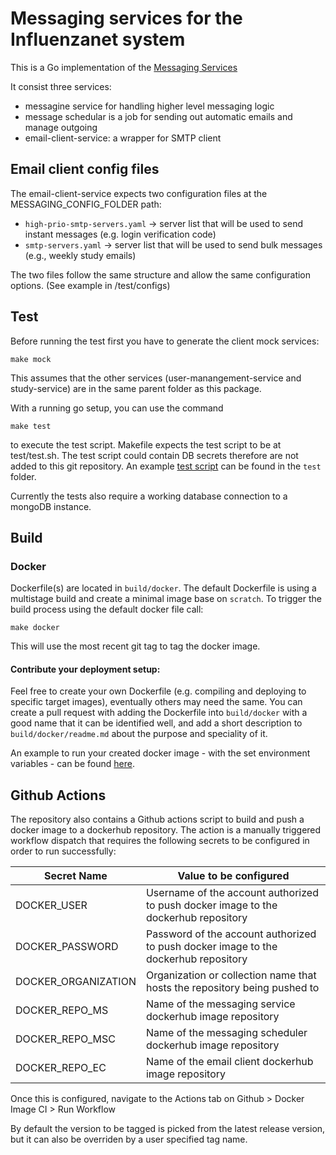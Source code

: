 # Messaging services for the Influenzanet system

This is a Go implementation of the [Messaging Services](https://github.com/influenzanet/influenzanet/wiki/Services#user-management-service)

It consist three services:
- messagine service for handling higher level messaging logic
- message schedular is a job for sending out automatic emails and manage outgoing
- email-client-service: a wrapper for SMTP client

## Email client config files
The email-client-service expects two configuration files at the MESSAGING_CONFIG_FOLDER path:
- `high-prio-smtp-servers.yaml` -> server list that will be used to send instant messages (e.g. login verification code)
- `smtp-servers.yaml` -> server list that will be used to send bulk messages (e.g., weekly study emails)

The two files follow the same structure and allow the same configuration options. (See example in /test/configs)

## Test
Before running the test first you have to generate the client mock services:
```
make mock
```
This assumes that the other services (user-manangement-service and study-service) are in the same parent folder as this package.

With a running go setup, you can use the command
```
make test
```
to execute the test script. Makefile expects the test script to be at test/test.sh. The test script could contain DB secrets therefore are not added to this git repository. An example [test script](test/example_test_srcipt.sh) can be found in the `test` folder.

Currently the tests also require a working database connection to a mongoDB instance.

## Build
### Docker
Dockerfile(s) are located in `build/docker`. The default Dockerfile is using a multistage build and create a minimal image base on `scratch`.
To trigger the build process using the default docker file call:
```
make docker
```
This will use the most recent git tag to tag the docker image.

#### Contribute your deployment setup:
Feel free to create your own Dockerfile (e.g. compiling and deploying to specific target images), eventually others may need the same.
You can create a pull request with adding the Dockerfile into `build/docker` with a good name that it can be identified well, and add a short description to `build/docker/readme.md` about the purpose and speciality of it.

An example to run your created docker image - with the set environment variables - can be found [here](build/docker/example).

## Github Actions

The repository also contains a Github actions script to build and push a docker image to a dockerhub repository. 
The action is a manually triggered workflow dispatch that requires the following secrets to be configured in order to run successfully:

| Secret Name        | Value to be configured           |
| -------------- | -------------------- |
| DOCKER_USER     | Username of the account authorized to push docker image to the dockerhub repository |
| DOCKER_PASSWORD     | Password of the account authorized to push docker image to the dockerhub repository |
| DOCKER_ORGANIZATION     | Organization or collection name that hosts the repository being pushed to |
| DOCKER_REPO_MS     | Name of the messaging service dockerhub image repository |
| DOCKER_REPO_MSC     | Name of the messaging scheduler dockerhub image repository |
| DOCKER_REPO_EC     | Name of the email client dockerhub image repository |

Once this is configured, navigate to the Actions tab on Github > Docker Image CI > Run Workflow

By default the version to be tagged is picked from the latest release version, but it can also be overriden by a user specified tag name.